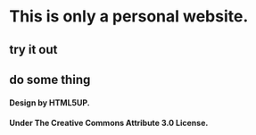 # This is only a personal website.
## try it out
## do some thing

#### Design by HTML5UP.
#### Under The Creative Commons Attribute 3.0 License.
